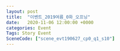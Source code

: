 ```yaml
---
layout: post
title:  "이벤트_2019여름_0화_오프닝"
date:   2020-11-06 12:00:00 +0000
categories: Event
Tags: Story Event
SceneCode: ["scene_evt190627_cp0_q1_s10"]
---
```

